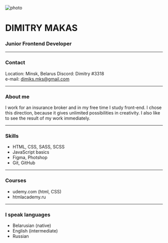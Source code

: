 ![photo](../rsschool-cv/IMG_1505.jpg)
# **DIMITRY MAKAS**
### **Junior Frontend Developer**

---

### Contact
Location: Minsk, Belarus
Discord: Dimitry #3318  
e-mail: dimiks.mks@gmail.com

---

### About me
I work for an insurance broker and in my free time I study front-end. I chose this direction, because it gives unlimited possibilities in creativity. I also like to see the result of my work immediately.

---

### Skills
* HTML, CSS, SASS, SCSS
* JavaScript basics
* Figma, Photshop
* Git, GitHub  

---

### Courses
* udemy.com (html, CSS)
* htmlacademy.ru

---

### I speak languages
* Belarusian (native)
* English (intermediate)
* Russian 






